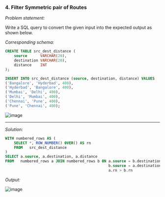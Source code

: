 ###  4. Filter Symmetric pair of Routes

*Problem statement:*  

Write a SQL query to convert the given input into the expected output as shown below.

*Corresponding schema:*

```sql
CREATE TABLE src_dest_distance (
    source      VARCHAR(20),
    destination VARCHAR(20),
    distance    INT
);

INSERT INTO src_dest_distance (source, destination, distance) VALUES
('Bangalore', 'Hyderbad', 400),
('Hyderbad', 'Bangalore', 400),
('Mumbai', 'Delhi', 400),
('Delhi', 'Mumbai', 400),
('Chennai', 'Pune', 400),
('Pune', 'Chennai', 400);
```

![image](https://github.com/faizanxmulla/sql-portfolio/assets/71728480/368b4513-d4cb-4cc2-8546-ffb6a7aa88b2)

---

*Solution:*

```sql
WITH numbered_rows AS (
	SELECT *, ROW_NUMBER() OVER() AS rn
	FROM   src_dest_distance
)
SELECT a.source, a.destination, a.distance
FROM   numbered_rows a JOIN numbered_rows b ON a.source = b.destination AND
                                               b.source = a.destination AND
											   a.rn > b.rn
```

*Output:*

![image](https://github.com/faizanxmulla/sql-portfolio/assets/71728480/1e8aa022-0524-4e0c-b999-3a840ca11b96)
